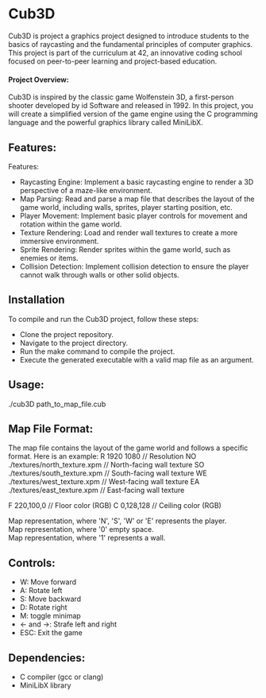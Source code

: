 # Cub3D

Cub3D is project a graphics project designed to introduce students to the basics of raycasting and the fundamental principles of computer graphics. This project is part of the curriculum at 42, an innovative coding school focused on peer-to-peer learning and project-based education.



#### Project Overview:
Cub3D is inspired by the classic game Wolfenstein 3D, a first-person shooter developed by id Software and released in 1992. In this project, you will create a simplified version of the game engine using the C programming language and the powerful graphics library called MiniLibX.
## Features:
Features:
- Raycasting Engine: Implement a basic raycasting engine to render a 3D perspective of a maze-like environment.
- Map Parsing: Read and parse a map file that describes the layout of the game world, including walls, sprites, player starting position, etc.
- Player Movement: Implement basic player controls for movement and rotation within the game world.
- Texture Rendering: Load and render wall textures to create a more immersive environment.
- Sprite Rendering: Render sprites within the game world, such as enemies or items.
- Collision Detection: Implement collision detection to ensure the player cannot walk through walls or other solid objects.

## Installation

To compile and run the Cub3D project, follow these steps:
- Clone the project repository.
- Navigate to the project directory.
- Run the make command to compile the project.
- Execute the generated executable with a valid map file as an argument.

## Usage: 
./cub3D path_to_map_file.cub
## Map File Format:
The map file contains the layout of the game world and follows a specific format. Here is an example:
R 1920 1080  // Resolution
NO ./textures/north_texture.xpm  // North-facing wall texture
SO ./textures/south_texture.xpm  // South-facing wall texture
WE ./textures/west_texture.xpm    // West-facing wall texture
EA ./textures/east_texture.xpm    // East-facing wall texture

F 220,100,0    // Floor color (RGB)
C 0,128,128    // Ceiling color (RGB)

Map representation, where 'N', 'S', 'W' or 'E' represents the player.\
Map representation, where '0' empty space.\
Map representation, where '1' represents a wall.

## Controls:
- W: Move forward
- A: Rotate left 
- S: Move backward 
- D: Rotate right 
- M: toggle minimap
- ← and →: Strafe left and right 
- ESC: Exit the game
## Dependencies:
 - C compiler (gcc or clang)
 - MiniLibX library
